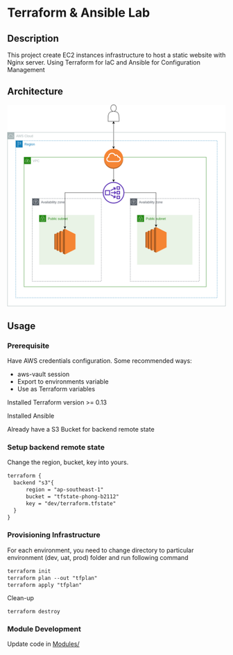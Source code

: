 # Terraform & Ansible Lab

## Description

This project create EC2 instances infrastructure to host a static website with Nginx server. Using Terraform for IaC and Ansible for Configuration Management

## Architecture

![alt text][logo]

[logo]: ./architecture.png

## Usage

### Prerequisite

Have AWS credentials configuration. Some recommended ways:
* aws-vault session
* Export to environments variable
* Use as Terraform variables
<!-- end of the list -->

Installed Terraform version >= 0.13
<!-- end of the list -->

Installed Ansible
<!-- end of the list -->

Already have a S3 Bucket for backend remote state
### Setup backend remote state
Change the region, bucket, key into yours.
```
terraform {
  backend "s3"{
      region = "ap-southeast-1"
      bucket = "tfstate-phong-b2112"
      key = "dev/terraform.tfstate"
  }
}
```
### Provisioning Infrastructure 
For each environment, you need to change directory to particular environment (dev, uat, prod) folder and run following command

```
terraform init
terraform plan --out "tfplan"
terraform apply "tfplan"
```

Clean-up
```
terraform destroy
```

### Module Development
Update code in [Modules/](./Modules)